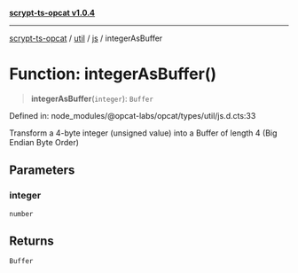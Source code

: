 [**scrypt-ts-opcat v1.0.4**](../../../../../README.md)

***

[scrypt-ts-opcat](../../../../../README.md) / [util](../../../README.md) / [js](../README.md) / integerAsBuffer

# Function: integerAsBuffer()

> **integerAsBuffer**(`integer`): `Buffer`

Defined in: node\_modules/@opcat-labs/opcat/types/util/js.d.cts:33

Transform a 4-byte integer (unsigned value) into a Buffer of length 4 (Big Endian Byte Order)

## Parameters

### integer

`number`

## Returns

`Buffer`
